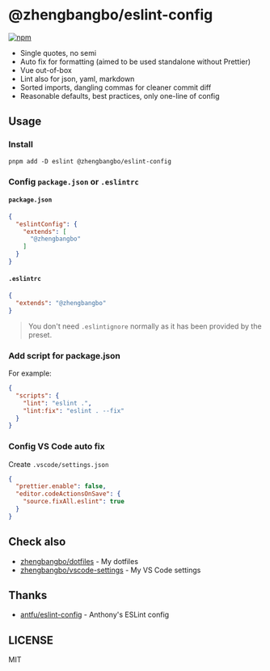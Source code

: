 # @zhengbangbo/eslint-config
[![npm](https://img.shields.io/npm/v/@zhengbangbo/eslint-config?color=a1b858&label=)](https://npmjs.com/package/@zhengbangbo/eslint-config)

- Single quotes, no semi
- Auto fix for formatting (aimed to be used standalone without Prettier)
- Vue out-of-box
- Lint also for json, yaml, markdown
- Sorted imports, dangling commas for cleaner commit diff
- Reasonable defaults, best practices, only one-line of config

## Usage

### Install

```shell
pnpm add -D eslint @zhengbangbo/eslint-config
```

### Config `package.json` or  `.eslintrc`

#### `package.json`
```json
{
  "eslintConfig": {
    "extends": [
      "@zhengbangbo"
    ]
  }
}
```

#### `.eslintrc`
```json
{
  "extends": "@zhengbangbo"
}
```

> You don't need `.eslintignore` normally as it has been provided by the preset.

### Add script for package.json

For example:

```json
{
  "scripts": {
    "lint": "eslint .",
    "lint:fix": "eslint . --fix"
  }
}
```

### Config VS Code auto fix

Create `.vscode/settings.json`

```json
{
  "prettier.enable": false,
  "editor.codeActionsOnSave": {
    "source.fixAll.eslint": true
  }
}
```

## Check also

- [zhengbangbo/dotfiles](https://github.com/zhengbangbo/dotfiles) - My dotfiles
- [zhengbangbo/vscode-settings](https://github.com/zhengbangbo/vscode-settings) - My VS Code settings

## Thanks

- [antfu/eslint-config](https://github.com/antfu/eslint-config) - Anthony's ESLint config

## LICENSE

MIT
